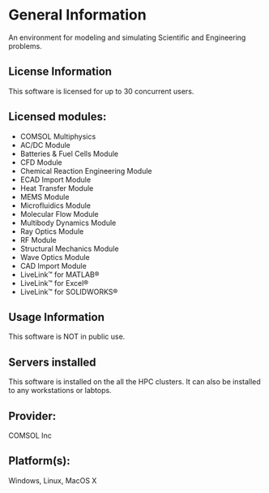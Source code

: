 # General Information
An environment for modeling and simulating Scientific and Engineering problems.

## License Information
This software is licensed for up to 30 concurrent users.

## Licensed modules:

  - COMSOL Multiphysics
  - AC/DC Module
  - Batteries & Fuel Cells Module
  - CFD Module
  - Chemical Reaction Engineering Module
  - ECAD Import Module
  - Heat Transfer Module
  - MEMS Module
  - Microfluidics Module
  - Molecular Flow Module
  - Multibody Dynamics Module
  - Ray Optics Module
  - RF Module
  - Structural Mechanics Module
  - Wave Optics Module
  - CAD Import Module
  - LiveLink™ for MATLAB®
  - LiveLink™ for Excel®
  - LiveLink™ for SOLIDWORKS®
  
## Usage Information
This software is NOT in public use. 

## Servers installed
This software is installed on the all the HPC clusters. It can also be installed to any workstations or labtops.

## Provider: 
COMSOL Inc

## Platform(s):
Windows, Linux, MacOS X
